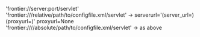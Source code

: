 'frontier://server:port/servlet' 
'frontier:///relative/path/to/configfile.xml/servlet' -> serverurl='(server_url=)(proxyurl=)' proxyurl=None
'frontier:////absolute/path/to/configfile.xml/servlet' -> as above

